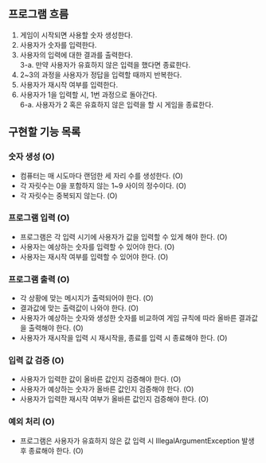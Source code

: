 ## 프로그램 흐름
1. 게임이 시작되면 사용할 숫자 생성한다.
2. 사용자가 숫자를 입력한다.
3. 사용자의 입력에 대한 결과를 출력한다.\
   3-a. 만약 사용자가 유효하지 않은 입력을 했다면 종료한다.
4. 2~3의 과정을 사용자가 정답을 입력할 때까지 반복한다.
5. 사용자가 재시작 여부를 입력한다.
6. 사용자가 1을 입력할 시, 1번 과정으로 돌아간다.\
   6-a. 사용자가 2 혹은 유효하지 않은 입력을 할 시 게임을 종료한다.

## 구현할 기능 목록
### 숫자 생성 (O)
- 컴퓨터는 매 시도마다 랜덤한 세 자리 수를 생성한다. (O)
- 각 자릿수는 0을 포함하지 않는 1~9 사이의 정수이다. (O)
- 각 자릿수는 중복되지 않는다. (O)

### 프로그램 입력 (O)
- 프로그램은 각 입력 시기에 사용자가 값을 입력할 수 있게 해야 한다. (O)
- 사용자는 예상하는 숫자를 입력할 수 있어야 한다. (O)
- 사용자는 재시작 여부를 입력할 수 있어야 한다. (O)

### 프로그램 출력 (O)
- 각 상황에 맞는 메시지가 출력되어야 한다. (O)
- 결과값에 맞는 출력값이 나와야 한다. (O)
- 사용자가 예상하는 숫자와 생성한 숫자를 비교하여 게임 규칙에 따라 올바른 결과값을 출력해야 한다. (O)
- 사용자가 재시작을 입력 시 재시작을, 종료를 입력 시 종료해야 한다. (O)

### 입력 값 검증 (O)
- 사용자가 입력한 값이 올바른 값인지 검증해야 한다. (O)
- 사용자가 예상하는 숫자가 올바른 값인지 검증해야 한다. (O)
- 사용자가 입력한 재시작 여부가 올바른 값인지 검증해야 한다. (O)

### 예외 처리 (O)
- 프로그램은 사용자가 유효하지 않은 값 입력 시 IllegalArgumentException 발생 후 종료해야 한다. (O)